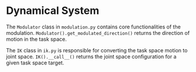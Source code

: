 # Dynamical System

The `Modulator` class in `modulation.py` contains core functionalities of the modulation. `Modulator().get_modulated_direction()` returns the direction of motion in the task space. 

The `IK` class in `ik.py` is responsible for converting the task space motion to joint space. `IK().__call__()` returns the joint space configuration for a given task space target.  
